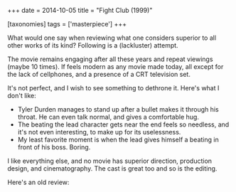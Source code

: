 +++
date = 2014-10-05
title = "Fight Club (1999)"

[taxonomies]
tags = ['masterpiece']
+++

What would one say when reviewing what one considers superior to all
other works of its kind? Following is a (lackluster) attempt.

The movie remains engaging after all these years and repeat viewings
(maybe 10 times). If feels modern as any movie made today, all except
for the lack of cellphones, and a presence of a CRT television set.

It\'s not perfect, and I wish to see something to dethrone it. Here\'s
what I don\'t like:

-   Tyler Durden manages to stand up after a bullet makes it through his
    throat. He can even talk normal, and gives a comfortable hug.
-   The beating the lead character gets near the end feels so needless,
    and it\'s not even interesting, to make up for its uselessness.
-   My least favorite moment is when the lead gives himself a beating in
    front of his boss. Boring.

I like everything else, and no movie has superior direction, production
design, and cinematography. The cast is great too and so is the editing.

Here\'s an old review:
